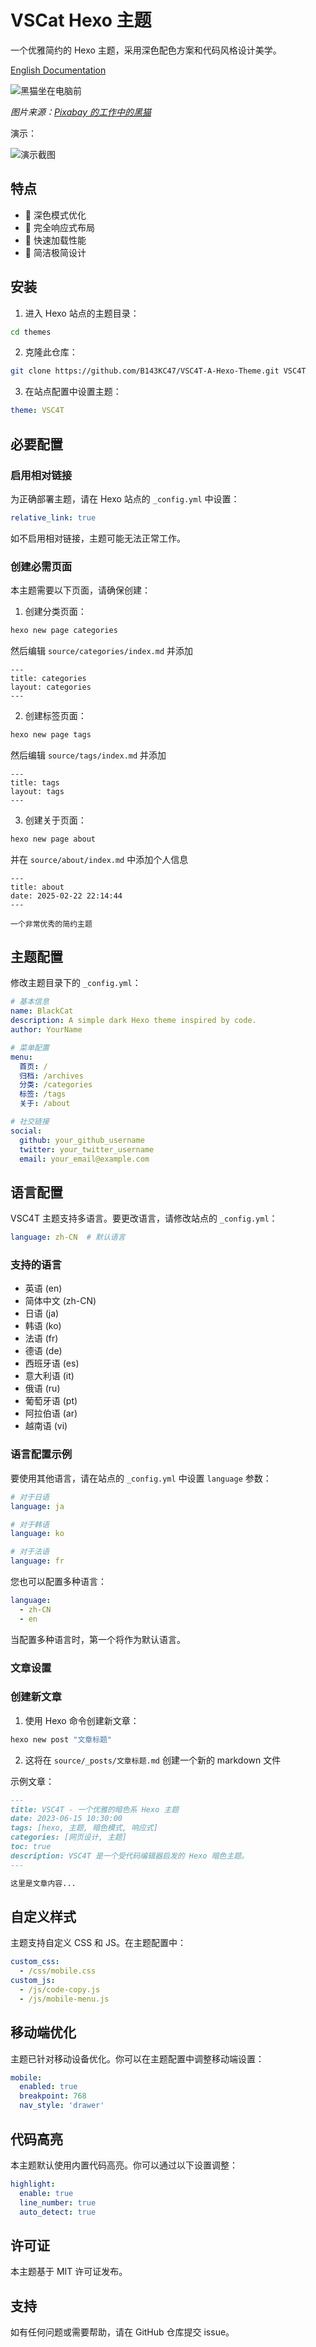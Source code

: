# VSCat Hexo 主题

一个优雅简约的 Hexo 主题，采用深色配色方案和代码风格设计美学。

[English Documentation](README.md)

![黑猫坐在电脑前](cat.jpg)

*图片来源：[Pixabay 的工作中的黑猫](https://pixabay.com/photos/cat-black-cat-work-computer-963931/)*

演示：

![演示截图](VSC4T.png)

## 特点

- 🌙 深色模式优化
- 📱 完全响应式布局
- 🚀 快速加载性能
- 🎨 简洁极简设计

## 安装

1. 进入 Hexo 站点的主题目录：
```bash
cd themes
```

2. 克隆此仓库：
```bash
git clone https://github.com/B143KC47/VSC4T-A-Hexo-Theme.git VSC4T
```

3. 在站点配置中设置主题：
```yaml
theme: VSC4T
```

## 必要配置

### 启用相对链接

为正确部署主题，请在 Hexo 站点的 `_config.yml` 中设置：

```yaml
relative_link: true
```

如不启用相对链接，主题可能无法正常工作。

### 创建必需页面

本主题需要以下页面，请确保创建：

1. 创建分类页面：
```bash
hexo new page categories
```
然后编辑 `source/categories/index.md` 并添加
```
---
title: categories
layout: categories
---
```

2. 创建标签页面：
```bash
hexo new page tags
```
然后编辑 `source/tags/index.md` 并添加
```
---
title: tags
layout: tags
---
```

3. 创建关于页面：
```bash
hexo new page about
```
并在 `source/about/index.md` 中添加个人信息
```
---
title: about
date: 2025-02-22 22:14:44
---

一个非常优秀的简约主题

```

## 主题配置

修改主题目录下的 `_config.yml`：

```yaml
# 基本信息
name: BlackCat
description: A simple dark Hexo theme inspired by code.
author: YourName

# 菜单配置
menu:
  首页: /
  归档: /archives
  分类: /categories
  标签: /tags
  关于: /about

# 社交链接
social:
  github: your_github_username
  twitter: your_twitter_username
  email: your_email@example.com
```

## 语言配置

VSC4T 主题支持多语言。要更改语言，请修改站点的 `_config.yml`：

```yaml
language: zh-CN  # 默认语言
```

### 支持的语言

- 英语 (en)
- 简体中文 (zh-CN)
- 日语 (ja)
- 韩语 (ko)
- 法语 (fr)
- 德语 (de)
- 西班牙语 (es)
- 意大利语 (it)
- 俄语 (ru)
- 葡萄牙语 (pt)
- 阿拉伯语 (ar)
- 越南语 (vi)

### 语言配置示例

要使用其他语言，请在站点的 `_config.yml` 中设置 `language` 参数：

```yaml
# 对于日语
language: ja

# 对于韩语
language: ko

# 对于法语
language: fr
```

您也可以配置多种语言：

```yaml
language: 
  - zh-CN
  - en
```

当配置多种语言时，第一个将作为默认语言。

### 文章设置

### 创建新文章

1. 使用 Hexo 命令创建新文章：
```bash
hexo new post "文章标题"
```

2. 这将在 `source/_posts/文章标题.md` 创建一个新的 markdown 文件



示例文章：

```md
---
title: VSC4T - 一个优雅的暗色系 Hexo 主题
date: 2023-06-15 10:30:00
tags: [hexo, 主题, 暗色模式, 响应式]
categories: [网页设计, 主题]
toc: true
description: VSC4T 是一个受代码编辑器启发的 Hexo 暗色主题。
---

这里是文章内容...
```

## 自定义样式

主题支持自定义 CSS 和 JS。在主题配置中：

```yaml
custom_css:
  - /css/mobile.css
custom_js:
  - /js/code-copy.js
  - /js/mobile-menu.js
```

## 移动端优化

主题已针对移动设备优化。你可以在主题配置中调整移动端设置：

```yaml
mobile:
  enabled: true
  breakpoint: 768
  nav_style: 'drawer'
```

## 代码高亮

本主题默认使用内置代码高亮。你可以通过以下设置调整：

```yaml
highlight:
  enable: true
  line_number: true
  auto_detect: true
```

## 许可证

本主题基于 MIT 许可证发布。

## 支持

如有任何问题或需要帮助，请在 GitHub 仓库提交 issue。
